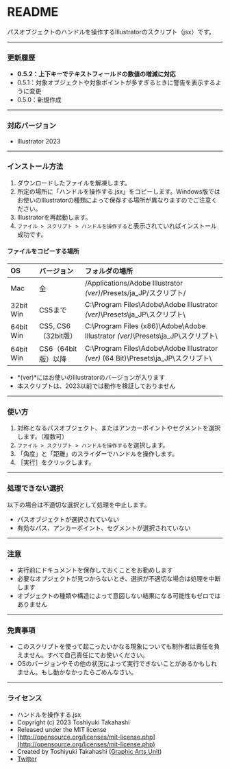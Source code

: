 # README

パスオブジェクトのハンドルを操作するIllustratorのスクリプト（jsx）です。

-----

### 更新履歴

* **0.5.2：上下キーでテキストフィールドの数値の増減に対応**
* 0.5.1：対象オブジェクトや対象ポイントが多すぎるときに警告を表示するように変更
* 0.5.0：新規作成

-----

### 対応バージョン

* Illustrator 2023

-----

### インストール方法

1. ダウンロードしたファイルを解凍します。
2. 所定の場所に「ハンドルを操作する.jsx」をコピーします。Windows版ではお使いのIllustratorの種類によって保存する場所が異なりますのでご注意ください。
3. Illustratorを再起動します。
4. `ファイル > スクリプト > ハンドルを操作する`と表示されていればインストール成功です。

#### ファイルをコピーする場所

| OS | バージョン | フォルダの場所 |
|:-----|:-----|:-----|
| Mac | 全 | /Applications/Adobe Illustrator *(ver)*/Presets/ja_JP/スクリプト/ |
| 32bit Win | CS5まで | C:\Program Files\Adobe\Adobe Illustrator *(ver)*\Presets\ja_JP\スクリプト\ |
| 64bit Win | CS5, CS6（32bit版） | C:\Program Files (x86)\Adobe\Adobe Illustrator *(ver)*\Presets\ja_JP\スクリプト\ |
| 64bit Win | CS6（64bit版）以降 | C:\Program Files\Adobe\Adobe Illustrator *(ver)* (64 Bit)\Presets\ja_JP\スクリプト\ |

* *(ver)*にはお使いのIllustratorのバージョンが入ります
* 本スクリプトは、2023以前では動作を検証しておりません

-----

### 使い方

1. 対称となるパスオブジェクト、またはアンカーポイントやセグメントを選択します。（複数可）
2. `ファイル > スクリプト > ハンドルを操作する`を選択します。
3. 「角度」と「距離」のスライダーでハンドルを操作します。
4. ［実行］をクリックします。

-----

### 処理できない選択

以下の場合は不適切な選択として処理を中止します。

* パスオブジェクトが選択されていない
* 有効なパス、アンカーポイント、セグメントが選択されていない

-----

### 注意

* 実行前にドキュメントを保存しておくことをお勧めします
* 必要なオブジェクトが見つからないとき、選択が不適切な場合は処理を中断します
* オブジェクトの種類や構造によって意図しない結果になる可能性もゼロではありません

-----

### 免責事項

* このスクリプトを使って起こったいかなる現象についても制作者は責任を負えません。すべて自己責任にてお使いください。
* OSのバージョンやその他の状況によって実行できないことがあるかもしれません。もし動かなかったらごめんなさい。

-----

### ライセンス

* ハンドルを操作する.jsx
* Copyright (c) 2023 Toshiyuki Takahashi
* Released under the MIT license
* [http://opensource.org/licenses/mit-license.php](http://opensource.org/licenses/mit-license.php)
* Created by Toshiyuki Takahashi ([Graphic Arts Unit](http://www.graphicartsunit.com/))
* [Twitter](https://twitter.com/gautt)
